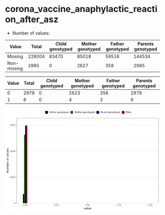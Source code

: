 # corona_vaccine_anaphylactic_reaction_after_asz
- Number of values:

| Value | Total | Child genotyped | Mother genotyped | Father genotyped | Parents genotyped |
| ----- | ----- | --------------- | ---------------- | ---------------- |---------------- |
| Missing | 228004 | 83470 | 85018 | 59516 | 144534 |
| Non-missing | 2985 | 0 | 2627 | 358 | 2985 |

| Value | Total | Child genotyped | Mother genotyped | Father genotyped | Parents genotyped |
| ----- | ----- | --------------- | ---------------- | ---------------- |---------------- |
| 0 | 2979 | 0 | 2623 | 356 | 2979 |
| 1 | 6 | 0 | 4 | 2 | 6 |



![](corona_vaccine_anaphylactic_reaction_after_asz_n.png)



